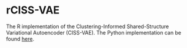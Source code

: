 # rCISS-VAE 

The R implementation of the Clustering-Informed Shared-Structure Variational Autoencoder (CISS-VAE). The Python implementation can be found [here](https://github.com/CISS-VAE/CISS-VAE).


